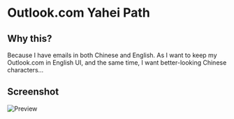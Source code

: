 # Outlook.com Yahei Path

## Why this?

Because I have emails in both Chinese and English. As I want to keep my Outlook.com in English UI, and the same time, I want better-looking Chinese characters...

## Screenshot

![Preview](https://raw.github.com/vilic/outlook.com-yahei-patch/master/screenshots/1.png)